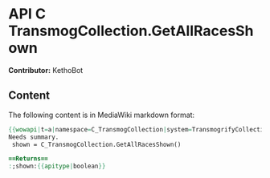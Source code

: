 # API C TransmogCollection.GetAllRacesShown

**Contributor:** KethoBot

## Content

The following content is in MediaWiki markdown format:

```mediawiki
{{wowapi|t=a|namespace=C_TransmogCollection|system=TransmogrifyCollection}}
Needs summary.
 shown = C_TransmogCollection.GetAllRacesShown()

==Returns==
:;shown:{{apitype|boolean}}
```